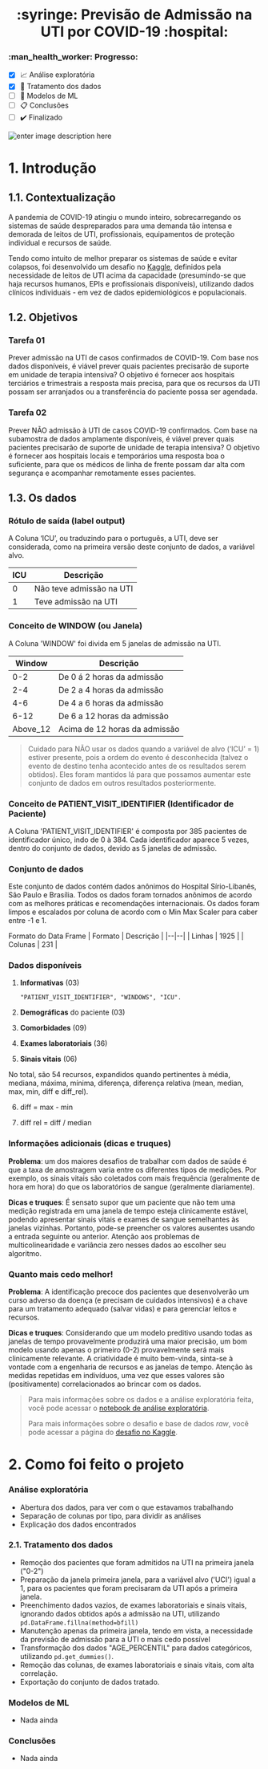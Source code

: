 <h1 align='center'> :syringe: Previsão de Admissão na UTI por COVID-19 :hospital: </h1>
<h3> :man_health_worker: Progresso: </h1>


 - [x] :chart_with_upwards_trend: Análise exploratória
 - [x] :floppy_disk: Tratamento dos dados
 - [ ] :robot: Modelos de ML
 - [ ] :clipboard: Conclusões
 - [ ] :heavy_check_mark: Finalizado

![enter image description here](https://github.com/itsGab/previsao_uti_em_covid/raw/main/images/previsao_covid.jpg)

# 1.  Introdução

## 1.1.  Contextualização
    
A pandemia de COVID-19 atingiu o mundo inteiro, sobrecarregando os sistemas de saúde despreparados para uma demanda tão intensa e demorada de leitos de UTI, profissionais, equipamentos de proteção individual e recursos de saúde.

Tendo como intuito de melhor preparar os sistemas de saúde e evitar colapsos, foi desenvolvido um desafio no [Kaggle](https://www.kaggle.com/S%C3%ADrio-Libanes/covid19), definidos pela necessidade de leitos de UTI acima da capacidade (presumindo-se que haja recursos humanos, EPIs e profissionais disponíveis), utilizando dados clínicos individuais - em vez de dados epidemiológicos e populacionais.


## 1.2. Objetivos
    
### Tarefa 01

Prever admissão na UTI de casos confirmados de COVID-19. Com base nos dados disponíveis, é viável prever quais pacientes precisarão de suporte em unidade de terapia intensiva? O objetivo é fornecer aos hospitais terciários e trimestrais a resposta mais precisa, para que os recursos da UTI possam ser arranjados ou a transferência do paciente possa ser agendada.
  

### Tarefa 02

Prever NÃO admissão à UTI de casos COVID-19 confirmados. Com base na subamostra de dados amplamente disponíveis, é viável prever quais pacientes precisarão de suporte de unidade de terapia intensiva? O objetivo é fornecer aos hospitais locais e temporários uma resposta boa o suficiente, para que os médicos de linha de frente possam dar alta com segurança e acompanhar remotamente esses pacientes.
  

## 1.3. Os dados
      

### Rótulo de saída (label output)
  
A Coluna ‘ICU’, ou traduzindo para o português, a UTI, deve ser considerada, como na primeira versão deste conjunto de dados, a variável alvo.

| ICU | Descrição |
|--|--|
| 0 | Não teve admissão na UTI |
| 1 | Teve admissão na UTI |

  
### Conceito de WINDOW (ou Janela)
  
A Coluna 'WINDOW' foi divida em 5 janelas de admissão na UTI.

| Window | Descrição |
|--|--|
| 0-2 | De 0 á 2 horas da admissão |
| 2-4 | De 2 a 4 horas da admissão |
| 4-6 | De 4 a 6 horas da admissão |
| 6-12 | De 6 a 12 horas da admissão|
| Above_12 | Acima de 12 horas da admissão |
  

> Cuidado para NÃO usar os dados quando a variável de alvo (‘ICU’ = 1) estiver presente, pois a ordem do evento é desconhecida (talvez o evento de destino tenha acontecido antes de os resultados serem obtidos). Eles foram mantidos lá para que possamos aumentar este conjunto de dados em outros resultados posteriormente.


### Conceito de PATIENT_VISIT_IDENTIFIER (Identificador de Paciente)

A Coluna 'PATIENT_VISIT_IDENTIFIER' é composta por 385 pacientes de identificador único, indo de 0 à 384. Cada identificador aparece 5 vezes, dentro do conjunto de dados, devido as 5 janelas de admissão.


### Conjunto de dados
  
Este conjunto de dados contém dados anônimos do Hospital Sírio-Libanês, São Paulo e Brasília. Todos os dados foram tornados anônimos de acordo com as melhores práticas e recomendações internacionais. Os dados foram limpos e escalados por coluna de acordo com o Min Max Scaler para caber entre -1 e 1.

Formato do Data Frame
| Formato | Descrição |
|--|--|
| Linhas | 1925 |
| Colunas | 231 |
  

### Dados disponíveis

1.  **Informativas** (03) 
		
		"PATIENT_VISIT_IDENTIFIER", "WINDOWS", "ICU".
2.  **Demográficas** do paciente (03)

3.  **Comorbidades** (09)

4.  **Exames laboratoriais** (36)

5.  **Sinais vitais** (06)
 
No total, são 54 recursos, expandidos quando pertinentes à média, mediana, máxima, mínima, diferença, diferença relativa (mean, median, max, min, diff e diff_rel).

6.  diff = max - min
    
7.  diff rel = diff / median
      

### Informações adicionais (dicas e truques)

**Problema**: um dos maiores desafios de trabalhar com dados de saúde é que a taxa de amostragem varia entre os diferentes tipos de medições. Por exemplo, os sinais vitais são coletados com mais frequência (geralmente de hora em hora) do que os laboratórios de sangue (geralmente diariamente).

**Dicas e truques**: É sensato supor que um paciente que não tem uma medição registrada em uma janela de tempo esteja clinicamente estável, podendo apresentar sinais vitais e exames de sangue semelhantes às janelas vizinhas. Portanto, pode-se preencher os valores ausentes usando a entrada seguinte ou anterior. Atenção aos problemas de multicolinearidade e variância zero nesses dados ao escolher seu algoritmo.

 
### Quanto mais cedo melhor!

**Problema**: A identificação precoce dos pacientes que desenvolverão um curso adverso da doença (e precisam de cuidados intensivos) é a chave para um tratamento adequado (salvar vidas) e para gerenciar leitos e recursos.

**Dicas e truques**: Considerando que um modelo preditivo usando todas as janelas de tempo provavelmente produzirá uma maior precisão, um bom modelo usando apenas o primeiro (0-2) provavelmente será mais clinicamente relevante. A criatividade é muito bem-vinda, sinta-se à vontade com a engenharia de recursos e as janelas de tempo. Atenção às medidas repetidas em indivíduos, uma vez que esses valores são (positivamente) correlacionados ao brincar com os dados.

> Para mais informações sobre os dados e a análise exploratória feita, você pode acessar o [notebook de análise exploratória](https://colab.research.google.com/drive/1i19hh-sTSMdPIOfW7iSWuxoiVOCBqsXb?usp=sharing).
> 
> Para mais informações sobre o desafio e base de dados _raw_, você pode acessar a página do [desafio no Kaggle](https://www.kaggle.com/S%C3%ADrio-Libanes/covid19).

# 2. Como foi feito o projeto

### Análise exploratória
* Abertura dos dados, para ver com o que estavamos trabalhando
* Separação de colunas por tipo, para dividir as análises
* Explicação dos dados encontrados

### 2.1. Tratamento dos dados
* Remoção dos pacientes que foram admitidos na UTI na primeira janela ("0-2")
* Preparação da janela primeira janela, para a variável alvo ('UCI') igual a 1, para os pacientes que foram precisaram da UTI após a primeira janela.
* Preenchimento dados vazios, de exames laboratoriais e sinais vitais, ignorando dados obtidos após a admissão na UTI,  utilizando `pd.DataFrame.fillna(method=bfill)`
* Manutenção apenas da primeira janela, tendo em vista, a necessidade da previsão de admissão para a UTI o mais cedo possível
* Transformação dos dados "AGE_PERCENTIL" para dados categóricos, utilizando `pd.get_dummies()`.
* Remoção das colunas, de exames laboratoriais e sinais vitais, com alta correlação.
* Exportação do conjunto de dados tratado.

### Modelos de ML
* Nada ainda

### Conclusões
* Nada ainda
